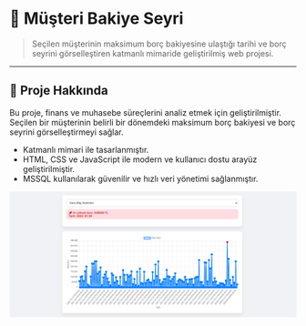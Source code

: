 # 🏦 Müşteri Bakiye Seyri

> Seçilen müşterinin maksimum borç bakiyesine ulaştığı tarihi ve borç seyrini görselleştiren katmanlı mimaride geliştirilmiş web projesi.

---

## 🔹 Proje Hakkında
Bu proje, finans ve muhasebe süreçlerini analiz etmek için geliştirilmiştir.  
Seçilen bir müşterinin belirli bir dönemdeki maksimum borç bakiyesi ve borç seyrini görselleştirmeyi sağlar.

- Katmanlı mimari ile tasarlanmıştır.  
- HTML, CSS ve JavaScript ile modern ve kullanıcı dostu arayüz geliştirilmiştir.  
- MSSQL kullanılarak güvenilir ve hızlı veri yönetimi sağlanmıştır.  

![Proje Görseli](https://github.com/muratcivek/ASPNET_MusteriBakiyeSeyri/blob/main/ASPNETChallenge/wwwroot/ASPNET_Challange_SS.png) 
